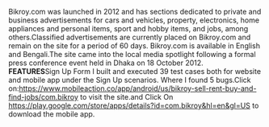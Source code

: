 Bikroy.com was launched in 2012 and has sections dedicated to private and business advertisements for cars and vehicles, property, electronics, home appliances and personal items, sport and hobby items, and jobs, among others.Classified advertisements are currently placed on Bikroy.com and remain on the site for a period of 60 days. Bikroy.com is available in English and Bengali.The site came into the local media spotlight following a formal press conference event held in Dhaka on 18 October 2012.                                                                                                          
**FEATURES**Sign Up Form
I built and executed 39 test cases both for website and mobile app under the Sign Up scenarios. Where I found 5 bugs.Click on:https://www.mobileaction.co/app/android/us/bikroy-sell-rent-buy-and-find-jobs/com.bikroy  to visit the site.and Click On https://play.google.com/store/apps/details?id=com.bikroy&hl=en&gl=US to download the mobile app.
